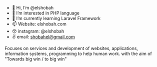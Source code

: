 - 👋 Hi, I’m @elshobah
- 👀 I’m interested in PHP language
- 🌱 I’m currently learning Laravel Framework
- 📫 Website: elshobah.com
- 😙 instagram: @elshobah
- ✌️ email: shobahel@gmail.com

Focuses on services and development of websites, applications, information systems, programming to help human work. with the aim of "Towards big win / to big win"
